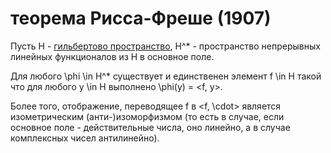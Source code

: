 # теорема Рисса-Фреше (1907)
Пусть Н - [гильбертово пространство](%D0%B3%D0%B8%D0%BB%D1%8C%D0%B1%D0%B5%D1%80%D1%82%D0%BE%D0%B2%D0%BE%20%D0%BF%D1%80%D0%BE%D1%81%D1%82%D1%80%D0%B0%D0%BD%D1%81%D1%82%D0%B2%D0%BE), H^\* - пространство непрерывных линейных функционалов из H в основное поле.

Для любого \\phi \\in H^\* существует и единственен элемент f \\in H такой что для любого y \\in H выполнено \\phi(y) = <f, y>.

Более того, отображение, переводящее f в <f, \\cdot> является изометрическим (анти-)изоморфизмом (то есть в случае, если основное поле - действительные числа, оно линейно, а в случае комплексных чисел антилинейно).